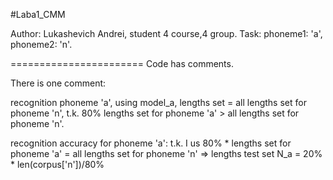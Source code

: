 #Laba1_CMM

Author: Lukashevich Andrei, student 4 course,4 group.
Task: phoneme1: 'a', phoneme2: 'n'.

=======================
Сode has comments.

There is one comment:

recognition phoneme 'a', using model_a, lengths set = all lengths set for phoneme 'n',
t.k. 80% lengths set for phoneme 'a' > all lengths set for phoneme 'n'.

recognition accuracy for phoneme 'a': t.k. I us 80% * lengths set for phoneme 'a' = all lengths set for phoneme 'n' =>
lengths test set N_a = 20% * len(corpus['n'])/80%
